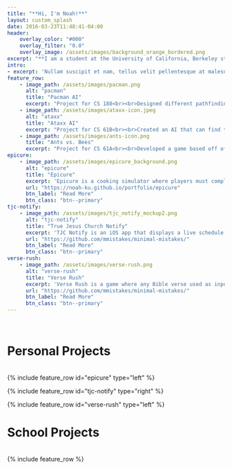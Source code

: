 ```yaml
---
title: "**Hi, I'm Noah!**"
layout: custom_splash
date: 2016-03-23T11:48:41-04:00
header:
    overlay_color: "#000"
    overlay_filter: "0.0"
    overlay_image: /assets/images/background_orange_bordered.png
excerpt: "**I am a student at the University of California, Berkeley studying computer science.<br><br> All my school and personal projects are listed below.**<br><br>"
intro:
- excerpt: 'Nullam suscipit et nam, tellus velit pellentesque at malesuada, enim eaque. Quis nulla, netus tempor in diam gravida tincidunt, *proin faucibus* voluptate felis id sollicitudin. Centered with `type="center"`'
feature_row:
    - image_path: /assets/images/pacman.png
      alt: "pacman"
      title: "Pacman AI"
      excerpt: "Project for CS 188<br><br>Designed different pathfinding algorithms to help Pacman find the closest dots on any random maze. Some implemented algorithms include Breadth-First Search, Depth-First Search, and A* Search."
    - image_path: /assets/images/ataxx-icon.jpeg
      alt: "ataxx"
      title: "Ataxx AI"
      excerpt: "Project for CS 61B<br><br>Created an AI that can find the best moves in the 1990 game Ataxx. The bot uses minimax and alpha-beta pruning algorithms to find the best possible move within a given depth."
    - image_path: /assets/images/ants-icon.png
      title: "Ants vs. Bees"
      excerpt: "Project for CS 61A<br><br>Developed a game based off of Plants vs. Zombies where a player must place ants on the board to prevent the bee invasion. This game uses Object-Oriented Programming to configure ant types and is written in Python."
epicure:
    - image_path: /assets/images/epicure_background.png
      alt: "epicure"
      title: "Epicure"
      excerpt: 'Epicure is a cooking simulator where players must complete fast-food orders within a certain time to earn more money. The game offers both a single-player and a multiplayer (2v2) mode. This project is published on Steam and was made with Unity and C#.'
      url: "https://noah-ku.github.io/portfolio/epicure"
      btn_label: "Read More"
      btn_class: "btn--primary"
tjc-notify:
    - image_path: /assets/images/tjc_notify_mockup2.png
      alt: "tjc-notify"
      title: "True Jesus Church Notify"
      excerpt: 'TJC Notify is an iOS app that displays a live schedule and supports realtime updates. Push notifications are sent to users who are assigned specific duties. The app uses JavaScript and Firebase to run its database and authentication systems.'
      url: "https://github.com/mmistakes/minimal-mistakes/"
      btn_label: "Read More"
      btn_class: "btn--primary"
verse-rush:
    - image_path: /assets/images/verse-rush.png
      alt: "verse-rush"
      title: "Verse Rush"
      excerpt: 'Verse Rush is a game where any Bible verse used as input will have randomly generated blanks. Players must type in the correct word to keep progressing until all blanks are filled. This game was developed in C#.'
      url: "https://github.com/mmistakes/minimal-mistakes/"
      btn_label: "Read More"
      btn_class: "btn--primary"
---
```

<br>
<h1>
    Personal Projects
</h1>
<br>
{% include feature_row id="epicure" type="left" %}

{% include feature_row id="tjc-notify" type="right" %}

{% include feature_row id="verse-rush" type="left" %}
<br>
<h1>
    School Projects
</h1>
<br>
{% include feature_row %}
